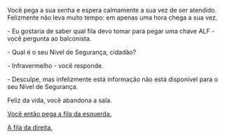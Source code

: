 Você pega a sua senha e espera calmamente a sua vez de ser atendido. Felizmente não leva muito tempo: em apenas uma hora chega a sua vez.

\- Eu gostaria de saber qual fila devo tomar para pegar uma chave ALF - você pergunta ao balconista.

\- Qual é o seu Nível de Segurança, cidadão?

\- Infravermelho - você responde.

\- Desculpe, mas infelizmente está informação não está disponível para o seu Nível de Segurança.

Feliz da vida, você abandona a sala.

[Você então pega a fila da esquerda.](29.md)

[A fila da direita.](32.md)
